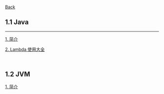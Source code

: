 [Back](../../README.md)

## 1.1 Java

<hr>

[1. 简介](1_Introduction.md)

[2. Lambda 使用大全](2_Lambda.md)

&nbsp;

## 1.2 JVM

[1. 简介](JVM/1_Introduction.md)